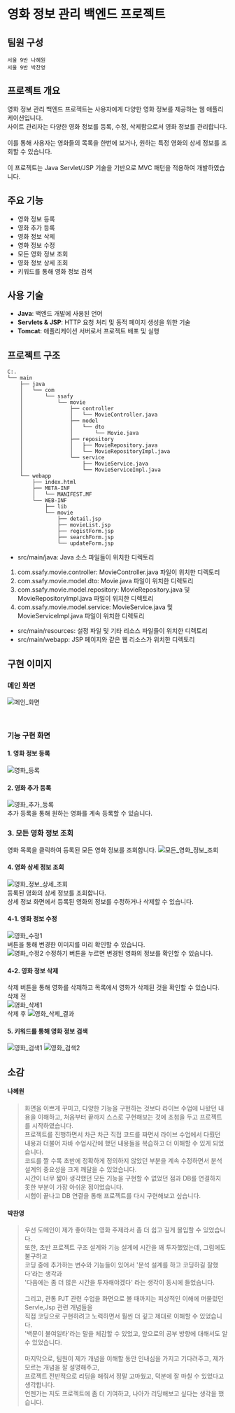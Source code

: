 # 영화 정보 관리 백엔드 프로젝트 

## 팀원 구성

    서울 9반 나혜원
    서울 9반 박찬영


## 프로젝트 개요
영화 정보 관리 백엔드 프로젝트는 사용자에게 다양한 영화 정보를 제공하는 웹 애플리케이션입니다. <br>
사이트 관리자는 다양한 영화 정보를 등록, 수정, 삭제함으로서 영화 정보를 관리합니다. <br>  
이를 통해 사용자는 영화들의 목록을 한번에 보거나, 원하는 특정 영화의 상세 정보를 조회할 수 있습니다. <br>  
이 프로젝트는 Java Servlet/JSP 기술을 기반으로 MVC 패턴을 적용하여 개발하였습니다.

## 주요 기능
- 영화 정보 등록 
- 영화 추가 등록
- 영화 정보 삭제 
- 영화 정보 수정 
- 모든 영화 정보 조회 
- 영화 정보 상세 조회
- 키워드를 통해 영화 정보 검색

## 사용 기술
- **Java**: 백엔드 개발에 사용된 언어
- **Servlets & JSP**: HTTP 요청 처리 및 동적 페이지 생성을 위한 기술
- **Tomcat**: 애플리케이션 서버로서 프로젝트 배포 및 실행

## 프로젝트 구조
```
C:.
└── main
    ├── java
    │   └── com
    │       └── ssafy
    │           └── movie
    │               ├── controller
    │               │   └── MovieController.java
    │               ├── model
    │               │   └── dto
    │               │       └── Movie.java
    │               ├── repository
    │               │   ├── MovieRepository.java
    │               │   └── MovieRepositoryImpl.java
    │               └── service
    │                   ├── MovieService.java
    │                   └── MovieServiceImpl.java
    └── webapp
        ├── index.html
        ├── META-INF
        │   └── MANIFEST.MF
        └── WEB-INF
            ├── lib
            └── movie
                ├── detail.jsp
                ├── movieList.jsp
                ├── registForm.jsp
                ├── searchForm.jsp
                └── updateForm.jsp

```
- src/main/java: Java 소스 파일들이 위치한 디렉토리 <br>
1. com.ssafy.movie.controller: MovieController.java 파일이 위치한 디렉토리 <br>
1. com.ssafy.movie.model.dto: Movie.java 파일이 위치한 디렉토리 <br>
1. com.ssafy.movie.model.repository: MovieRepository.java 및 MovieRepositoryImpl.java 파일이 위치한 디렉토리<br>
1. com.ssafy.movie.model.service: MovieService.java 및 MovieServiceImpl.java 파일이 위치한 디렉토리 <br>
- src/main/resources: 설정 파일 및 기타 리소스 파일들이 위치한 디렉토리 <br>
- src/main/webapp: JSP 페이지와 같은 웹 리소스가 위치한 디렉토리 <br>

## 구현 이미지

### 메인 화면
![메인_화면](/uploads/255e890ff91e2eb44bd4289bf1eaa4e1/메인_화면.PNG)

<br>

### 기능 구현 화면 <br>
#### 1. 영화 정보 등록
![영화_등록](/uploads/e41331c1225972fd9b845e98e380d095/영화_등록.PNG)
<br>

#### 2. 영화 추가 등록
![영화_추가_등록](/uploads/d57df621a4dd083db85076024fa19628/영화_추가_등록.PNG)<br>
추가 등록을 통해 원하는 영화를 계속 등록할 수 있습니다.
<br>

### 3. 모든 영화 정보 조회
영화 목록을 클릭하여 등록된 모든 영화 정보를 조회합니다.
![모든_영화_정보_조회](/uploads/2d29a0c78962935a0e6245d9020feb5a/모든_영화_정보_조회.PNG)
<br>

#### 4. 영화 상세 정보 조회
![영화_정보_상세_조회](/uploads/d207db92993c1c49e6a8f2a3ce8c3da9/영화_정보_상세_조회.PNG)<br>
등록된 영화의 상세 정보를 조회합니다.
<br>
상세 정보 화면에서 등록된 영화의 정보를 수정하거나 삭제할 수 있습니다.
<br>
#### 4-1. 영화 정보 수정
![영화_수정1](/uploads/fb1cb06b4f28f2336b087a311e942231/영화_수정1.png)<br>
버튼을 통해 변경한 이미지를 미리 확인할 수 있습니다.<br>
![영화_수정2](/uploads/bd829f4e74b4663c92d38acb9432456e/영화_수정2.png)
수정하기 버튼을 누르면 변경된 영화의 정보를 확인할 수 있습니다.<br>

#### 4-2. 영화 정보 삭제
삭제 버튼을 통해 영화를 삭제하고 목록에서 영화가 삭제된 것을 확인할 수 있습니다. <br>
삭제 전<br>
![영화_삭제1](/uploads/b9c000ac4dfdab9ea4e570ef51240a89/영화_삭제1.PNG)<br>
삭제 후
![영화_삭제_결과](/uploads/7943a49131efea25152f7117939089ac/영화_삭제_결과.png)
<br>

#### 5. 키워드를 통해 영화 정보 검색
![영화_검색1](/uploads/bc069c4ee331dfbd065b17bfd0ee6251/영화_검색1.PNG)
![영화_검색2](/uploads/41bb6687b2d145c0ce5570edd042f45e/영화_검색2.PNG)
<br>
## 소감
#### 나혜원<br>
>  화면을 이쁘게 꾸미고, 다양한 기능을 구현하는 것보다 라이브 수업에 나왔던 내용을 이해하고, 처음부터 끝까지 스스로 구현해보는 것에 초첨을 두고 프로젝트를 시작하였습니다.<br>
>   프로젝트를 진행하면서 차근 차근 직접 코드를 짜면서 라이브 수업에서 다뤘던 내용과 더불어 자바 수업시간에 했던 내용들을 복습하고 더 이해할 수 있게 되었습니다.<br>
>   코드를 짤 수록 초반에 정확하게 정의하지 않았던 부분을 계속 수정하면서 분석 설계의 중요성을 크게 깨달을 수 있었습니다.<br>
>   시간이 너무 짧아 생각했던 모든 기능을 구현할 수 없었던 점과 DB를 연결하지 못한 부분이 가장 아쉬운 점이었습니다.<br>
>   시험이 끝나고 DB 연결을 통해 프로젝트를 다시 구현해보고 싶습니다.<br>

#### 박찬영<br>
>  우선 도메인이 제가 좋아하는 영화 주제라서 좀 더 쉽고 깊게 몰입할 수 있었습니다.<br>
>  또한, 초반 프로젝트 구조 설계와 기능 설계에 시간을 꽤 투자했었는데, 그럼에도 불구하고<br>
>  코딩 중에 추가하는 변수와 기능들이 있어서 '분석 설계를 하고 코딩하길  잘했다'라는 생각과<br>
>  '다음에는 좀 더 많은 시간을 투자해야겠다' 라는 생각이 동시에 들었습니다. <br><br>
>   그리고, 관통 PJT 관련 수업을 화면으로 볼 때까지는 피상적인 이해에 머물렀던 Servle,Jsp 관련 개념들을<br>
>  직접 코딩으로 구현하려고 노력하면서 훨씬 더 깊고 제대로 이해할 수 있었습니다.<br>
>  '백문이 불여일타'라는 말을 체감할 수 있었고, 앞으로의 공부 방향에 대해서도 알 수 있었습니다.<br><br>
> 마지막으로, 팀원이 제가 개념을 이해할 동안 인내심을 가지고 기다려주고, 제가 모르는 개념을 잘 설명해주고,<br> 프로젝트 전반적으로 리딩을 해줘서 정말 고마웠고,
> 덕분에 잘 마칠 수 있었다고 생각합니다. <br> 언젠가는 저도 프로젝트에 좀 더 기여하고, 나아가 리딩해보고 싶다는 생각을 했습니다.<br>
